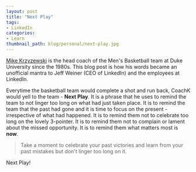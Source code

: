 ```yaml
---
layout: post
title: "Next Play"
tags:
- LinkedIn
categories:
- Learn
thumbnail_path: blog/personal/next-play.jpg
---
```


[Mike Krzyzewski](https://en.wikipedia.org/wiki/Mike_Krzyzewski) is the head coach of the Men's Basketball team at Duke University since the 1980s. This blog post is how his words became an unofficial mantra to Jeff Weiner (CEO of LinkedIn) and the employees at LinkedIn.

Everytime the basketball team would complete a shot and run back, CoachK would yell to the team - **Next Play**. It is a phrase that he uses to remind the team to not linger too long on what had just taken place. It is to remind the team that the past had gone and it is time to focus on the present - irrespective of what had happened. It is to remind them not to celebrate too long on the lovely 3-pointer. It is to remind them not to complain or lament about the missed opportunity. It is to remind them what matters most is **now**.

> Take a moment to celebrate your past victories and learn from your past mistakes but don't linger too long on it.

Next Play!

